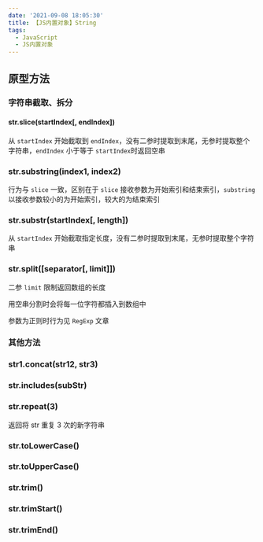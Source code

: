 ```yaml
---
date: '2021-09-08 18:05:30'
title: 【JS内置对象】String
tags:
  - JavaScript
  - JS内置对象
---
```


## 原型方法

### 字符串截取、拆分

#### str.slice(startIndex[, endIndex])

从 `startIndex` 开始截取到 `endIndex`，没有二参时提取到末尾，无参时提取整个字符串，`endIndex` 小于等于 `startIndex`时返回空串

### str.substring(index1, index2)

行为与 `slice` 一致，区别在于 `slice` 接收参数为开始索引和结束索引，`substring` 以接收参数较小的为开始索引，较大的为结束索引

### str.substr(startIndex[, length])

从 `startIndex` 开始截取指定长度，没有二参时提取到末尾，无参时提取整个字符串

### str.split([separator[, limit]])

二参 `limit` 限制返回数组的长度

用空串分割时会将每一位字符都插入到数组中

参数为正则时行为见 `RegExp` 文章

### 其他方法

### str1.concat(str12, str3)

### str.includes(subStr)

### str.repeat(3)

返回将 str 重复 3 次的新字符串

### str.toLowerCase()

### str.toUpperCase()

### str.trim()

### str.trimStart()

### str.trimEnd()
